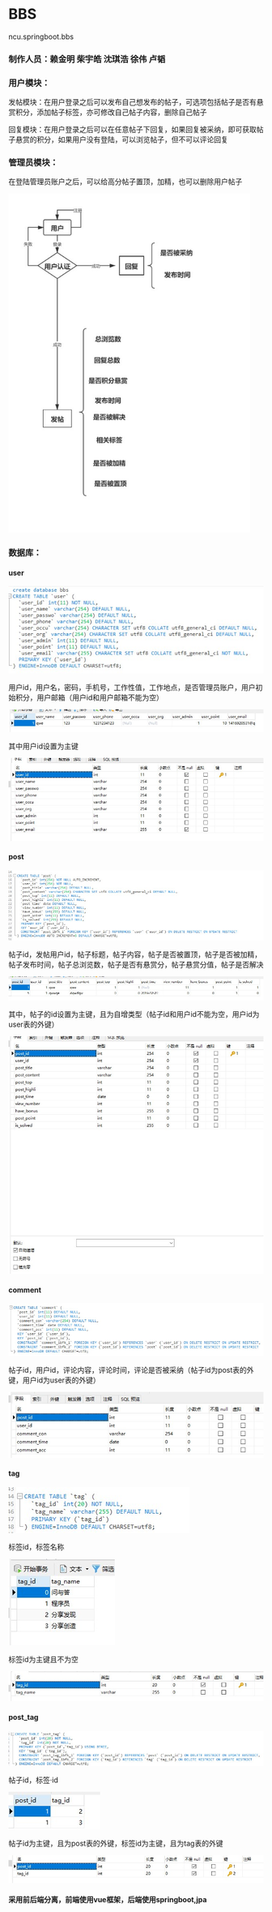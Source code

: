# BBS
ncu.springboot.bbs

### 制作人员：赖金明  柴宇皓  沈琪浩 徐伟 卢韬

### 用户模块：

发帖模块：在用户登录之后可以发布自己想发布的帖子，可选项包括帖子是否有悬赏积分，添加帖子标签，亦可修改自己帖子内容，删除自己帖子

回复模块：在用户登录之后可以在任意帖子下回复，如果回复被采纳，即可获取帖子悬赏的积分，如果用户没有登陆，可以浏览帖子，但不可以评论回复

### 管理员模块：

在登陆管理员账户之后，可以给高分帖子置顶，加精，也可以删除用户帖子

<img src="img/1.jpg" style="zoom: 80%;" />

### 数据库：

#### user 

![](img/2.jpg)

用户id，用户名，密码，手机号，工作性值，工作地点，是否管理员账户，用户初始积分，用户邮箱（用户id和用户邮箱不能为空）

![](img/3.jpg)

其中用户id设置为主键

![](img/4.jpg)

#### post

![](img/5.jpg)

帖子id，发帖用户id，帖子标题，帖子内容，帖子是否被置顶，帖子是否被加精，帖子发布时间，帖子总浏览数，帖子是否有悬赏分，帖子悬赏分值，帖子是否解决

![](img/6.jpg)

其中，帖子的id设置为主键，且为自增类型（帖子id和用户id不能为空，用户id为user表的外键）

![](img/7.jpg)

#### comment

![](img/8.jpg)

帖子id，用户id，评论内容，评论时间，评论是否被采纳（帖子id为post表的外键，用户id为user表的外键）

![](img/9.jpg)

#### tag

![](img/11.1.jpg)

标签id，标签名称

![](img/11.jpg)

标签id为主键且不为空



![](img/12.jpg)

#### post_tag

![](img/13.jpg)

帖子id，标签·id

![](img/14.jpg)

帖子id为主键，且为post表的外键，标签id为主键，且为tag表的外键

![](img/15.jpg)

#### 采用前后端分离，前端使用vue框架，后端使用springboot,jpa